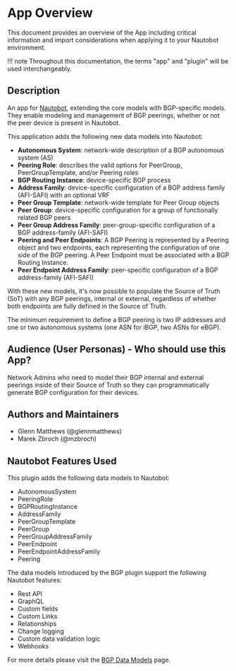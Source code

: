 # App Overview

This document provides an overview of the App including critical information and import considerations when applying it to your Nautobot environment.

!!! note
    Throughout this documentation, the terms "app" and "plugin" will be used interchangeably.

## Description

An app for [Nautobot](https://github.com/nautobot/nautobot), extending the core models with BGP-specific models. They enable modeling and management of BGP peerings, whether or not the peer device is present in Nautobot.

This application adds the following new data models into Nautobot:

- **Autonomous System**: network-wide description of a BGP autonomous system (AS)
- **Peering Role**: describes the valid options for PeerGroup, PeerGroupTemplate, and/or Peering roles
- **BGP Routing Instance**: device-specific BGP process
- **Address Family**: device-specific configuration of a BGP address family (AFI-SAFI) with an optional VRF
- **Peer Group Template**: network-wide template for Peer Group objects
- **Peer Group**: device-specific configuration for a group of functionally related BGP peers
- **Peer Group Address Family**: peer-group-specific configuration of a BGP address-family (AFI-SAFI)
- **Peering and Peer Endpoints**: A BGP Peering is represented by a Peering object and two endpoints, each representing the configuration of one side of the BGP peering. A Peer Endpoint must be associated with a BGP Routing Instance.
- **Peer Endpoint Address Family**: peer-specific configuration of a BGP address-family (AFI-SAFI)

With these new models, it's now possible to populate the Source of Truth (SoT) with any BGP peerings, internal or external, regardless of whether both endpoints are fully defined in the Source of Truth.

The minimum requirement to define a BGP peering is two IP addresses and one or two autonomous systems (one ASN for iBGP, two ASNs for eBGP).

## Audience (User Personas) - Who should use this App?

Network Admins who need to model their BGP internal and external peerings inside of their Source of Truth so they can programmatically generate BGP configuration for their devices.

## Authors and Maintainers

- Glenn Matthews (@glennmatthews)
- Marek Zbroch (@mzbroch)

## Nautobot Features Used

This plugin adds the following data models to Nautobot:

- AutonomousSystem
- PeeringRole
- BGPRoutingInstance
- AddressFamily
- PeerGroupTemplate
- PeerGroup
- PeerGroupAddressFamily
- PeerEndpoint
- PeerEndpointAddressFamily
- Peering

The data models introduced by the BGP plugin support the following Nautobot features:

- Rest API
- GraphQL
- Custom fields
- Custom Links
- Relationships
- Change logging
- Custom data validation logic
- Webhooks

For more details please visit the [BGP Data Models](../dev/models.md) page.
